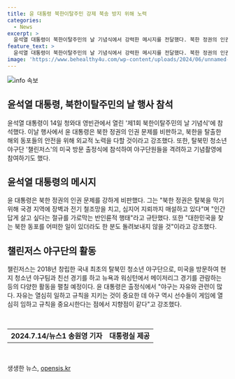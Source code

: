 ```yaml
---
title: 윤 대통령 북한이탈주민 강제 북송 방지 위해 노력
categories:
  - News
excerpt: >
  윤석열 대통령이 북한이탈주민의 날 기념식에서 강력한 메시지를 전달했다. 북한 정권의 인권 문제를 비판하며, 탈북민들을 귀국시키지 않을 것을 다짐했다. 또한, 탈북민 청소년 야구단 챌린저스의 미국 방문 출정식에서 야구단원들을 격려하는 모습을 보였다. 이에 대형 야구공에는 자유를 향한 홈런이라는 격려 문구와 친필 서명을 남기며 자유를 향한 야구단의 방미 출정을 응원했다. 윤 대통령의 행보가 이목을 끌고 있다.
feature_text: >
  윤석열 대통령이 북한이탈주민의 날 기념식에서 강력한 메시지를 전달했다. 북한 정권의 인권 문제를 비판하며, 탈북민들을 귀국시키지 않을 것을 다짐했다. 또한, 탈북민 청소년 야구단 챌린저스의 미국 방문 출정식에서 야구단원들을 격려하는 모습을 보였다. 이에 대형 야구공에는 자유를 향한 홈런이라는 격려 문구와 친필 서명을 남기며 자유를 향한 야구단의 방미 출정을 응원했다. 윤 대통령의 행보가 이목을 끌고 있다.
image: 'https://www.behealthy4u.com/wp-content/uploads/2024/06/unnamed-file.png'
---
```


<p><img src="https://www.behealthy4u.com/wp-content/uploads/2024/06/unnamed-file.png" alt="info 속보" /></p>

<h2 data-ke-size="size26">윤석열 대통령, 북한이탈주민의 날 행사 참석</b></h2>

<p data-ke-size="size16">윤석열 대통령이 14일 청와대 영빈관에서 열린 '제1회 북한이탈주민의 날 기념식'에 참석했다. 이날 행사에서 윤 대통령은 북한 정권의 인권 문제를 비판하고, 북한을 탈출한 해외 동포들의 안전을 위해 외교적 노력을 다할 것이라고 강조했다. 또한, 탈북민 청소년 야구단 '챌린저스'의 미국 방문 출정식에 참석하여 야구단원들을 격려하고 기념촬영에 참여하기도 했다.</p>

<h2 data-ke-size="size26">윤석열 대통령의 메시지</h2>

<p data-ke-size="size16">윤 대통령은 북한 정권의 인권 문제를 강하게 비판했다. 그는 "북한 정권은 탈북을 막기 위해 국경 지역에 장벽과 전기 철조망을 치고, 심지어 지뢰까지 매설하고 있다"며 "인간답게 살고 싶다는 절규를 가로막는 반인륜적 행태"라고 규탄했다. 또한 "대한민국을 찾는 북한 동포를 어떠한 일이 있더라도 한 분도 돌려보내지 않을 것"이라고 강조했다.</p>

<h2 data-ke-size="size26">챌린저스 야구단의 활동</h2>

<p data-ke-size="size16">챌린저스는 2018년 창립한 국내 최초의 탈북민 청소년 야구단으로, 미국을 방문하여 현지 청소년 야구팀과 친선 경기를 하고 뉴욕과 워싱턴에서 메이저리그 경기를 관람하는 등의 다양한 활동을 펼칠 예정이다. 윤 대통령은 출정식에서 "야구는 자유와 관련이 많다. 자유는 열심히 일하고 규칙을 지키는 것이 중요한 데 야구 역시 선수들이 게임에 열심히 임하고 규칙을 중요시한다는 점에서 지향점이 같다"고 강조했다.</p>

<p data-ke-size="size16">&nbsp;</p>

<table>
    <tbody>
        <tr>
            <td style="text-align: center; height: 17px;"><b>2024.7.14/뉴스1 송원영 기자</b></td>
            <td style="text-align: center; height: 17px;"><b>대통령실 제공</b></td>
        </tr>
    </tbody>
</table>

<p data-ke-size="size16">&nbsp;</p>
생생한 뉴스, <a href="https://opensis.kr" rel="dofollow">opensis.kr</a>


